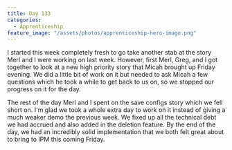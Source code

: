 ```yaml
---
title: Day 133
categories:
  - Apprenticeship
feature_image: "/assets/photos/apprenticeship-hero-image.png"
---
```


I started this week completely fresh to go take another stab at the story Merl and I were working
on last week. However, first Merl, Greg, and I got together to look at a new high priority story that
Micah brought up Friday evening. We did a little bit of work on it but needed to ask Micah a few questions which
he took a while to get back to us on, so we stopped our progress on it for the day.

The rest of the day Merl and I spent on the save configs story which we fell short on. I'm glad we took a whole
extra day to work on it instead of giving a much weaker demo the previous week. We fixed up all the technical debt
we had accrued and also added in the deletion feature. By the end of the day, we had an incredibly solid
implementation that we both felt great about to bring to IPM this coming Friday.
